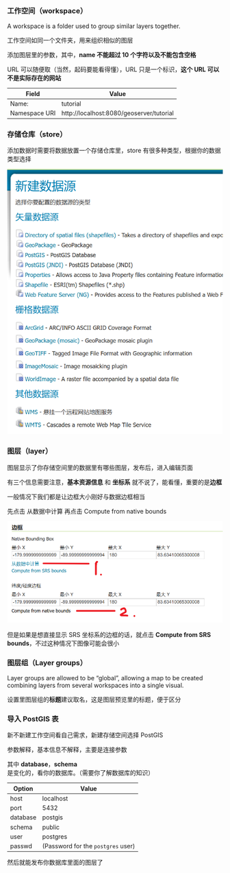 ### 工作空间（workspace）

A workspace is a folder used to group similar layers together.

工作空间如同一个文件夹，用来组织相似的图层

添加图层里的参数，其中，**name 不能超过 10  个字符以及不能包含空格**

URL 可以随便取（当然，起码要能看得懂），URL 只是一个标识，**这个 URL 可以不是实际存在的网站**

| Field         | Value                                    |
| ------------- | ---------------------------------------- |
| Name:         | tutorial                                 |
| Namespace URI | http://localhost:8080/geoserver/tutorial |

### 存储仓库（store）

添加数据时需要将数据放置一个存储仓库里，store 有很多种类型，根据你的数据类型选择

![72751654720](readme.assets/1727516547209.png)

### 图层（layer）

图层显示了你存储空间里的数据里有哪些图层，发布后，进入编辑页面

有三个信息需要注意，**基本资源信息** 和 **坐标系** 就不说了，能看懂，重要的是**边框**

一般情况下我们都是让边框大小刚好与数据边框相当

先点击 从数据中计算 再点击 Compute from native bounds

![72751730334](readme.assets/1727517303342.png)

但是如果是想直接显示 SRS 坐标系的边框的话，就点击 **Compute from SRS bounds**，不过这种情况下图像可能会很小

### 图层组（Layer groups）

Layer groups are allowed to be “global”, allowing a map to be created combining layers from several workspaces into a single visual.

设置里图层组的**标题**建议取名，这是图层预览里的标题，便于区分

### 导入 PostGIS 表

新不新建工作空间看自己需求，新建存储空间选择 PostGIS

参数解释，基本信息不解释，主要是连接参数

其中 **database**，**schema** 是变化的，看你的数据库。（需要你了解数据库的知识）

| Option   | Value                              |
| -------- | ---------------------------------- |
| host     | localhost                          |
| port     | 5432                               |
| database | postgis                            |
| schema   | public                             |
| user     | postgres                           |
| passwd   | (Password for the `postgres` user) |

然后就能发布你数据库里面的图层了
